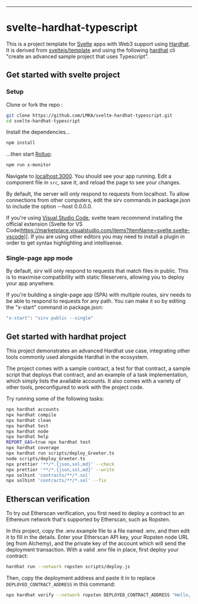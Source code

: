 
---

# svelte-hardhat-typescript


This is a project template for [Svelte](https://svelte.dev) apps with Web3 support using [Hardhat](https://hardhat.org).
It is derived from [sveltejs/template](https://github.com/sveltejs/template) and using the following [hardhat](https://hardhat.org/getting-started) cli "create an advanced sample project that uses Typescript".


## Get started with svelte project

### Setup

Clone or fork the repo :


```bash
git clone https://github.com/LMKA/svelte-hardhat-typescript.git
cd svelte-hardhat-typescript
```

Install the dependencies...

```bash
npm install
```

...then start [Rollup](https://rollupjs.org):

```bash
npm run x-monitor
```

Navigate to [localhost:3000](http://localhost:3000). You should see your app running. Edit a component file in `src`, save it, and reload the page to see your changes.

By default, the server will only respond to requests from localhost. To allow connections from other computers, edit the sirv commands in package.json to include the option --host 0.0.0.0.

If you're using [Visual Studio Code](https://code.visualstudio.com/), svelte team recommend installing the official extension [Svelte for VS Code(https://marketplace.visualstudio.com/items?itemName=svelte.svelte-vscode)]. If you are using other editors you may need to install a plugin in order to get syntax highlighting and intellisense.

### Single-page app mode

By default, sirv will only respond to requests that match files in public. This is to maximise compatibility with static fileservers, allowing you to deploy your app anywhere.

If you're building a single-page app (SPA) with multiple routes, sirv needs to be able to respond to requests for any path. You can make it so by editing the "x-start" command in package.json:

```bash
"x-start": "sirv public --single"
```


## Get started with hardhat project

This project demonstrates an advanced Hardhat use case, integrating other tools commonly used alongside Hardhat in the ecosystem.

The project comes with a sample contract, a test for that contract, a sample script that deploys that contract, and an example of a task implementation, which simply lists the available accounts. It also comes with a variety of other tools, preconfigured to work with the project code.

Try running some of the following tasks:

```bash
npx hardhat accounts
npx hardhat compile
npx hardhat clean
npx hardhat test
npx hardhat node
npx hardhat help
REPORT_GAS=true npx hardhat test
npx hardhat coverage
npx hardhat run scripts/deploy_Greeter.ts
node scripts/deploy_Greeter.ts
npx prettier '**/*.{json,sol,md}' --check
npx prettier '**/*.{json,sol,md}' --write
npx solhint 'contracts/**/*.sol'
npx solhint 'contracts/**/*.sol' --fix
```

## Etherscan verification

To try out Etherscan verification, you first need to deploy a contract to an Ethereum network that's supported by Etherscan, such as Ropsten.

In this project, copy the .env.example file to a file named .env, and then edit it to fill in the details. Enter your Etherscan API key, your Ropsten node URL (eg from Alchemy), and the private key of the account which will send the deployment transaction. With a valid .env file in place, first deploy your contract:

```bash
hardhat run --network ropsten scripts/deploy.js
```

Then, copy the deployment address and paste it in to replace `DEPLOYED_CONTRACT_ADDRESS` in this command:

```bash
npx hardhat verify --network ropsten DEPLOYED_CONTRACT_ADDRESS "Hello, Hardhat!"
```
